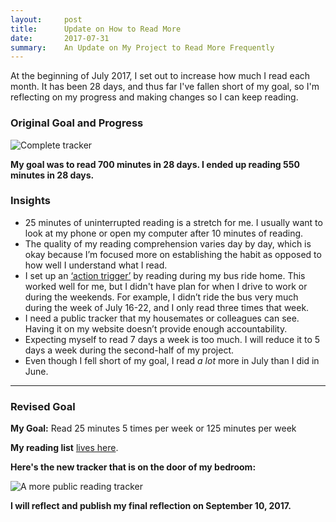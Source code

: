 ```yaml
---
layout:     post
title:      Update on How to Read More
date:       2017-07-31
summary:    An Update on My Project to Read More Frequently
---
```


At the beginning of July 2017, I set out to increase how much I read each month. It has been 28 days, and thus far I've fallen short of my goal, so I'm reflecting on my progress and making changes so I can keep reading.

### Original Goal and Progress

![Complete tracker](https://res.cloudinary.com/kimschlesinger/image/upload/v1532227598/complete-tracker.png)

**My goal was to read 700 minutes in 28 days. I ended up reading 550 minutes in 28 days.**

### Insights

*   25 minutes of uninterrupted reading is a stretch for me. I usually want to look at my phone or open my computer after 10 minutes of reading.
*   The quality of my reading comprehension varies day by day, which is okay because I’m focused more on establishing the habit as opposed to how well I understand what I read.
*   I set up an [‘action trigger’](http://heathbrothers.com/switch-paths/im-trying-to-change-things-in-my-own-life/4-research-backed-tips-sticking-new-years-resolutions/) by reading during my bus ride home. This worked well for me, but I didn't have plan for when I drive to work or during the weekends. For example, I didn’t ride the bus very much during the week of July 16-22, and I only read three times that week.
*   I need a public tracker that my housemates or colleagues can see. Having it on my website doesn’t provide enough accountability.
*   Expecting myself to read 7 days a week is too much. I will reduce it to 5 days a week during the second-half of my project.
*   Even though I fell short of my goal, I read _a lot_ more in July than I did in June.

* * *

### Revised Goal

**My Goal:** Read 25 minutes 5 times per week or 125 minutes per week

**My reading list** [lives here](/reading-list).

**Here's the new tracker that is on the door of my bedroom:**

![A more public reading tracker](https://res.cloudinary.com/kimschlesinger/image/upload/v1532227453/new_tracker.jpg)  

**I will reflect and publish my final reflection on September 10, 2017.**